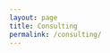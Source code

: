 ```yaml
---
layout: page
title: Consulting
permalink: /consulting/
---
```


<!-- Calendly inline widget begin -->
<div class="calendly-inline-widget" data-url="https://calendly.com/ckiesz?hide_landing_page_details=1&primary_color=5609db" style="min-width:320px;height:630px;"></div>
<script type="text/javascript" src="https://assets.calendly.com/assets/external/widget.js"></script>
<!-- Calendly inline widget end -->